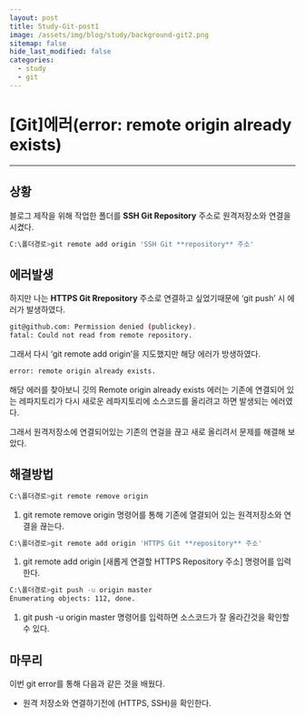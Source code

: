 ```yaml
---
layout: post
title: Study-Git-post1
image: /assets/img/blog/study/background-git2.png
sitemap: false
hide_last_modified: false
categories:
  - study
  - git
---
```


# [Git]에러(error: remote origin already exists)

---

## 상황

블로그 제작을 위해 작업한 폴더를 **SSH Git Repository** 주소로 원격저장소와 연결을 시켰다.

```bash
C:\폴더경로>git remote add origin 'SSH Git **repository** 주소'
```

## 에러발생

하지만 나는 **HTTPS Git Rrepository** 주소로 연결하고 싶었기때문에 ‘git push’ 시 에러가 발생하였다.

```bash
git@github.com: Permission denied (publickey).
fatal: Could not read from remote repository.
```

그래서 다시 ‘git remote add origin’을 지도했지만 해당 에러가 방생하였다.

```bash
error: remote origin already exists.
```

해당 에러를 찾아보니 깃의 Remote origin already exists 에러는 기존에 연결되어 있는 레파지토리가 다시 새로운 레파지토리에 소스코드를 올리려고 하면 발생되는 에러였다.

그래서 원격저장소에 연결되어있는 기존의 연걸을 끊고 새로 올리려서 문제를 해결해 보았다.

## 해결방법

```bash
C:\폴더경로>git remote remove origin
```

1. git remote remove origin 명령어를 통해 기존에 열결되어 있는 원격저장소와 연결을 끊는다.

```bash
C:\폴더경로>git remote add origin 'HTTPS Git **repository** 주소'
```

1. git remote add origin [새롭게 연결할 HTTPS Repository 주소] 명령어를 입력한다.

```bash
C:\폴더경로>git push -u origin master  
Enumerating objects: 112, done.
```

1. git push -u origin master 명령어를 입력하면 소스코드가 잘 올라간것을 확인할 수 있다.

## 마무리

이번 git error를 통해 다음과 같은 것을 배웠다.

- 원격 저장소와 연결하기전에 (HTTPS, SSH)을 확인한다.